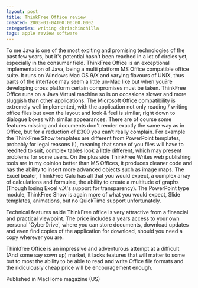 ```yaml
---
layout: post
title: ThinkFree Office review
created: 2003-01-04T00:00:00.000Z
categories: writing chrischinchilla
tags: apple review software
---
```


To me Java is one of the most exciting and promising technologies of the past few years, but it's potential hasn't been reached in a lot of circles yet, especially in the consumer field. ThinkFree Office is an exceptional implementation of Java, being a multi platform MS Office compatible office suite. It runs on Windows Mac OS 9/X and varying flavours of UNIX, thus parts of the interface may seem a little un-Mac like but when you?re developing cross platform certain compromises must be taken. ThinkFree Office runs on a Java Virtual machine so is on occasions slower and more sluggish than other applications. The Microsoft Office compatibility is extremely well implemented, with the application not only reading / writing office files but even the layout and look & feel is similar, right down to dialogue boxes with similar appearances. There are of course some features missing and documents don't render exactly the same way as in Office, but for a reduction of £300 you can't really complain. For example the ThinkFree Show templates are different from PowerPoint templates, probably for legal reasons (!), meaning that some of you files will have to reedited to suit, complex tables look a little different, which may present problems for some users. On the plus side ThinkFree Writes web publishing tools are in my opinion better than MS Offices, it produces cleaner code and has the ability to insert more advanced objects such as image maps. The Excel beater, ThinkFree Calc has all that you would expect, a complex array of calculations and formulae, the ability to create a multitude of graphs (Though losing Excel v.X's support for transparency). The PowerPoint type module, ThinkFree Show is again more of what you would expect, Slide templates, animations, but no QuickTime support unfortunately.

Technical features aside ThinkFree office is very attractive from a financial and practical viewpoint. The price includes a years access to your own personal 'CyberDrive', where you can store documents, download updates and even find copies of the application for download, should you need a copy wherever you are.

Thinkfree Office is an impressive and adventurous attempt at a difficult (And some say sown up) market, it lacks features that will matter to some but to most the ability to be able to read and write Office file formats and the ridiculously cheap price will be encouragement enough.

Published in MacHome magazine (US)
